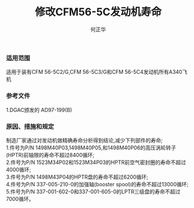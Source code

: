 ﻿---
amendno: 39-2022  
cadno: CAD1997-A340-16  
title: 修改CFM56-5C发动机寿命  
publishdate: 1997-09-25  
effdate: 1997-09-30  
acmodels: ["A340"]  
tags: []  
engs: ["CFM 56-5C2/G","CFM 56-5C3/G","CFM 56-5C4"]  
pns: []  
mfrs: ["AIRBUS","CFM国际发动机公司"]  
admins: 华东管理局  
author: 何正华  
---
  
### 适用范围  
适用于装有CFM 56-5C2/G,CFM 56-5C3/G和CFM 56-5C4发动机所有A340飞机  
  
<!--more-->  
### 参考文件  
  1.DGAC颁发的 AD97-199(B)  
  
### 原因、措施和规定  

  制造厂家通过对发动机做精确寿命分析得到结论,减少下列部件的寿命;  
  1.件号为P/N 1498M40P03,1498M40P05,和1498M40P06的高压涡轮转子(HPTR)前轴限的寿命不超过8400循环;  
  2.件号为P/N 1523M34P02和1523M34P03的HPTR前空气密封圈的寿命不超过4000循环;  
  3.件号为P/N 1498M43P04的HPTR盘的寿命不超过6200循环;  
  4.件号为P/N 337-005-210-0的加强轴(booster spool)的寿命不超过13000循环;  
  5.件号为P/N 337-001-602-0和337-001-605-0的LPTR三级盘的寿命不超过7000循环。  
  
